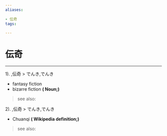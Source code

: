 ```yaml
---
aliases:
    
- 伝奇
tags:
    
---
```


# 伝奇
---
1).
,伝奇 > でんき,でんき

- fantasy fiction
- bizarre fiction
**( Noun;)**
> see also: 
            
2).
,伝奇 > でんき,でんき

- Chuanqi
**( Wikipedia definition;)**
> see also: 
            